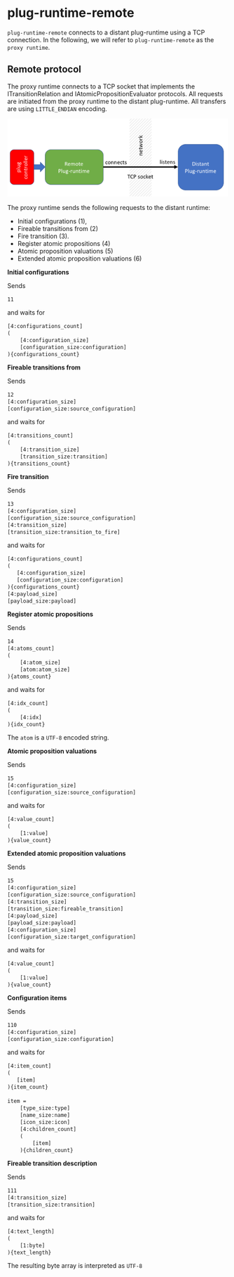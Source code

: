 # plug-runtime-remote

`plug-runtime-remote` connects to a distant plug-runtime using a TCP connection.
In the following, we will refer to `plug-runtime-remote` as the `proxy runtime`.

## Remote protocol

The proxy runtime connects to a TCP socket that implements the ITransitionRelation and IAtomicPropositionEvaluator protocols. 
All requests are initiated from the proxy runtime to the distant plug-runtime.
All transfers are using `LITTLE_ENDIAN` encoding.

![Remote connection](images/remote.png)

The proxy runtime sends the following requests to the distant runtime:

- Initial configurations (1),
- Fireable transitions from (2)
- Fire transition (3).
- Register atomic propositions (4)
- Atomic proposition valuations (5)
- Extended atomic proposition valuations (6)
    
    
**Initial configurations**

Sends 
```
11
```
and waits for 
```
[4:configurations_count] 
(
    [4:configuration_size]
    [configuration_size:configuration]
){configurations_count}
```
**Fireable transitions from**

Sends 
```
12
[4:configuration_size]
[configuration_size:source_configuration]
```
and waits for 
```
[4:transitions_count]
(
    [4:transition_size]
    [transition_size:transition]
){transitions_count}
```

**Fire transition**

Sends 
```
13
[4:configuration_size]
[configuration_size:source_configuration]
[4:transition_size]
[transition_size:transition_to_fire]
```
and waits for 
```
[4:configurations_count]
(
   [4:configuration_size]
   [configuration_size:configuration]
){configurations_count} 
[4:payload_size]
[payload_size:payload]
```

**Register atomic propositions**

Sends 
```
14
[4:atoms_count]
(
    [4:atom_size]
    [atom:atom_size]
){atoms_count}
```
and waits for
```
[4:idx_count]
(
    [4:idx]
){idx_count}
```

The `atom` is a `UTF-8` encoded string.

**Atomic proposition valuations**

Sends 
```
15
[4:configuration_size]
[configuration_size:source_configuration]
```
and waits for 
```
[4:value_count]
(
    [1:value]
){value_count}
```

**Extended atomic proposition valuations**

Sends 
```
15
[4:configuration_size]
[configuration_size:source_configuration]
[4:transition_size]
[transition_size:fireable_transition]
[4:payload_size]
[payload_size:payload]
[4:configuration_size]
[configuration_size:target_configuration]
```
and waits for 
```
[4:value_count]
(
    [1:value]
){value_count}
```

**Configuration items**

Sends 
```
110
[4:configuration_size]
[configuration_size:configuration]
```
and waits for 
```
[4:item_count]
(
   [item]
){item_count}

item = 
    [type_size:type]
    [name_size:name]
    [icon_size:icon]
    [4:children_count]
    (
        [item]
    ){children_count}
```

**Fireable transition description**

Sends 
```
111
[4:transition_size]
[transition_size:transition]
```
and waits for 
```
[4:text_length]
(
    [1:byte]
){text_length}
```
The resulting byte array is interpreted as `UTF-8`
